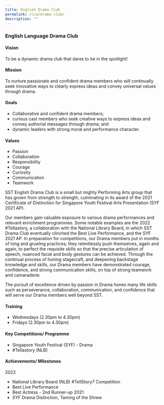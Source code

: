 ```yaml
---
title: English Drama Club
permalink: /cca/drama-club/
description: ""
---
```

### English Language Drama Club

#### Vision
To be a dynamic drama club that dares to be in the spotlight!

#### Mission
To nurture passionate and confident drama members who will continually seek innovative ways to clearly express ideas and convey universal values through drama.

#### Goals
*   Collaborative and confident drama members;
*   curious cast members who seek creative ways to express ideas and convey authorial messages through drama; and
*   dynamic leaders with strong moral and performance character.
    
#### Values 
*   Passion 
*   Collaboration 
*   Responsibility
*   Courage
*   Curiosity
*   Communication
*   Teamwork
    
SST English Drama Club is a small but mighty Performing Arts group that has grown from strength to strength, culminating in its award of the 2021 Certificate of Distinction for Singapore Youth Festival Arts Presentation (SYF 2021 AP). 

Our members gain valuable exposure to various drama performances and relevant enrichment programmes. Some notable examples are the 2022 #Tellastory, a collaboration with the National Library Board, in which SST Drama Club eventually clinched the Best Live Performance, and the SYF 2021 AP. In preparation for competitions, our Drama members put in months of long and grueling practices; they relentlessly push themselves, again and again, to perfect the requisite skills so that the precise articulation of speech, nuanced facial and body gestures can be achieved. Through the continual process of honing stagecraft, and deepening backstage knowledge and skills, our Drama members have demonstrated courage, confidence, and strong communication skills, on top of strong teamwork and camaraderie.

The pursuit of excellence driven by passion in Drama hones many life skills such as perseverance, collaboration, communication, and confidence that will serve our Drama members well beyond SST.

#### Training 

*   Wednesdays (2.30pm to 4.30pm)
*   Fridays (2.30pm to 4.30pm)

#### Key Competitions/ Programme
*   Singapore Youth Festival (SYF) - Drama
*   #Tellastory (NLB)
    
#### Achievements/ Milestones
2022
*   National Library Board (NLB) #TellStory7 Competition
*   Best Live Performance
*   Best Actress - 2nd Runner-up
2021
*   SYF Drama Distinction, Taming of the Shrew
